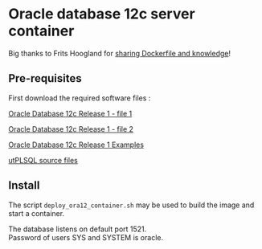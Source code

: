 # Oracle database 12c server container #

Big thanks to Frits Hoogland for [sharing Dockerfile and knowledge](https://fritshoogland.wordpress.com/2015/08/11/installing-the-oracle-database-in-docker/)!

## Pre-requisites ##

First download the required software files : 

[Oracle Database 12c Release 1 - file 1](http://download.oracle.com/otn/linux/oracle12c/121020/linuxamd64_12102_database_1of2.zip)

[Oracle Database 12c Release 1 - file 2](http://download.oracle.com/otn/linux/oracle12c/121020/linuxamd64_12102_database_2of2.zip)

[Oracle Database 12c Release 1 Examples](http://download.oracle.com/otn/linux/oracle12c/121020/linuxamd64_12102_examples.zip)

[utPLSQL source files](http://jaist.dl.sourceforge.net/project/utplsql/utPLSQL/2.3.0/utplsql-2-3-0.zip)

## Install ##

The script `deploy_ora12_container.sh` may be used to build the image and start a container.


The database listens on default port 1521.  
Password of users SYS and SYSTEM is oracle. 




